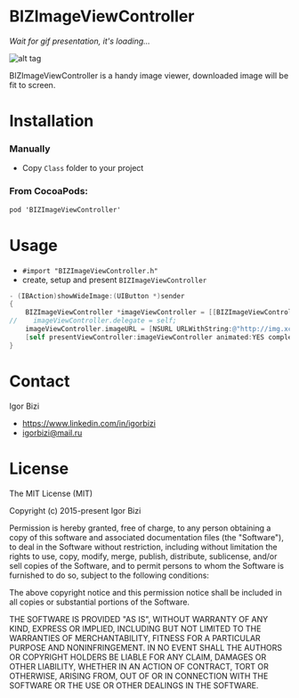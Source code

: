 # BIZImageViewController

*Wait for gif presentation, it's loading...*

![alt tag](https://github.com/bizibizi/BIZImageViewController/blob/master/presentation.gif)


BIZImageViewController is a handy image viewer, downloaded image will be fit to screen.


# Installation

### Manually
- Copy ```Class``` folder to your project 

### From CocoaPods:
```objective-c
pod 'BIZImageViewController' 
```


# Usage

- ```#import "BIZImageViewController.h"``` 
- create, setup and present ```BIZImageViewController``` 
```objective-c
- (IBAction)showWideImage:(UIButton *)sender
{
    BIZImageViewController *imageViewController = [[BIZImageViewController alloc] initFromNib];
//    imageViewController.delegate = self;
    imageViewController.imageURL = [NSURL URLWithString:@"http://img.xcitefun.net/users/2011/05/248721,xcitefun-wide-wallpaper004.jpg"];
    [self presentViewController:imageViewController animated:YES completion:nil];
}
```


# Contact

Igor Bizi
- https://www.linkedin.com/in/igorbizi
- igorbizi@mail.ru


# License
 
The MIT License (MIT)

Copyright (c) 2015-present Igor Bizi

Permission is hereby granted, free of charge, to any person obtaining a copy of this software and associated documentation files (the "Software"), to deal in the Software without restriction, including without limitation the rights to use, copy, modify, merge, publish, distribute, sublicense, and/or sell copies of the Software, and to permit persons to whom the Software is furnished to do so, subject to the following conditions:

The above copyright notice and this permission notice shall be included in all copies or substantial portions of the Software.

THE SOFTWARE IS PROVIDED "AS IS", WITHOUT WARRANTY OF ANY KIND, EXPRESS OR IMPLIED, INCLUDING BUT NOT LIMITED TO THE WARRANTIES OF MERCHANTABILITY, FITNESS FOR A PARTICULAR PURPOSE AND NONINFRINGEMENT. IN NO EVENT SHALL THE AUTHORS OR COPYRIGHT HOLDERS BE LIABLE FOR ANY CLAIM, DAMAGES OR OTHER LIABILITY, WHETHER IN AN ACTION OF CONTRACT, TORT OR OTHERWISE, ARISING FROM, OUT OF OR IN CONNECTION WITH THE SOFTWARE OR THE USE OR OTHER DEALINGS IN THE SOFTWARE.
 
